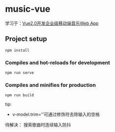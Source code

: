 # music-vue
学习于：[Vue2.0开发企业级移动端音乐Web App](https://coding.imooc.com/class/chapter/107.html#Anchor)

## Project setup
```
npm install
```

### Compiles and hot-reloads for development
```
npm run serve
```

### Compiles and minifies for production
```
npm run build
```



tip:

- v-model.trim=''可通过修饰符去除输入的空格

待解决：
搜索歌曲时连续输入防抖
